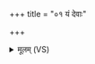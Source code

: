 +++
title = "०१ यं देवाः"

+++
<details><summary>मूलम् (VS)</summary>

यं दे॒वाः स्म॒रमसि॑ञ्चन्न॒प्स्वन्तः शोशु॑चानं स॒हाध्या। तं ते॑ तपामि॒ वरु॑णस्य॒ धर्म॑णा ॥
</details>